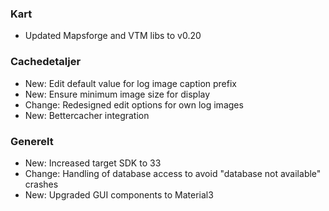 ### Kart
- Updated Mapsforge and VTM libs to v0.20

### Cachedetaljer
- New: Edit default value for log image caption prefix
- New: Ensure minimum image size for display
- Change: Redesigned edit options for own log images
- New: Bettercacher integration

### Generelt
- New: Increased target SDK to 33
- Change: Handling of database access to avoid "database not available" crashes
- New: Upgraded GUI components to Material3
